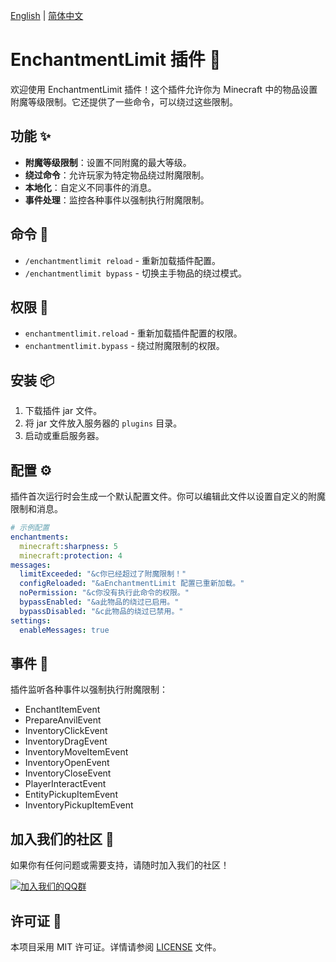 [English](README.md) | [简体中文](README_cn.md)

# EnchantmentLimit 插件 🎉

欢迎使用 EnchantmentLimit 插件！这个插件允许你为 Minecraft 中的物品设置附魔等级限制。它还提供了一些命令，可以绕过这些限制。

## 功能 ✨

- **附魔等级限制**：设置不同附魔的最大等级。
- **绕过命令**：允许玩家为特定物品绕过附魔限制。
- **本地化**：自定义不同事件的消息。
- **事件处理**：监控各种事件以强制执行附魔限制。

## 命令 📜

- `/enchantmentlimit reload` - 重新加载插件配置。
- `/enchantmentlimit bypass` - 切换主手物品的绕过模式。

## 权限 🔑

- `enchantmentlimit.reload` - 重新加载插件配置的权限。
- `enchantmentlimit.bypass` - 绕过附魔限制的权限。

## 安装 📦

1. 下载插件 jar 文件。
2. 将 jar 文件放入服务器的 `plugins` 目录。
3. 启动或重启服务器。

## 配置 ⚙️

插件首次运行时会生成一个默认配置文件。你可以编辑此文件以设置自定义的附魔限制和消息。

```yaml
# 示例配置
enchantments:
  minecraft:sharpness: 5
  minecraft:protection: 4
messages:
  limitExceeded: "&c你已经超过了附魔限制！"
  configReloaded: "&aEnchantmentLimit 配置已重新加载。"
  noPermission: "&c你没有执行此命令的权限。"
  bypassEnabled: "&a此物品的绕过已启用。"
  bypassDisabled: "&c此物品的绕过已禁用。"
settings:
  enableMessages: true
```

## 事件 📅

插件监听各种事件以强制执行附魔限制：

- EnchantItemEvent
- PrepareAnvilEvent
- InventoryClickEvent
- InventoryDragEvent
- InventoryMoveItemEvent
- InventoryOpenEvent
- InventoryCloseEvent
- PlayerInteractEvent
- EntityPickupItemEvent
- InventoryPickupItemEvent

## 加入我们的社区 💬

如果你有任何问题或需要支持，请随时加入我们的社区！

[![加入我们的QQ群](https://img.shields.io/badge/QQGroup-528651839-blue)](https://jq.qq.com/?_wv=1027&k=528651839)

## 许可证 📄

本项目采用 MIT 许可证。详情请参阅 [LICENSE](LICENSE) 文件。

